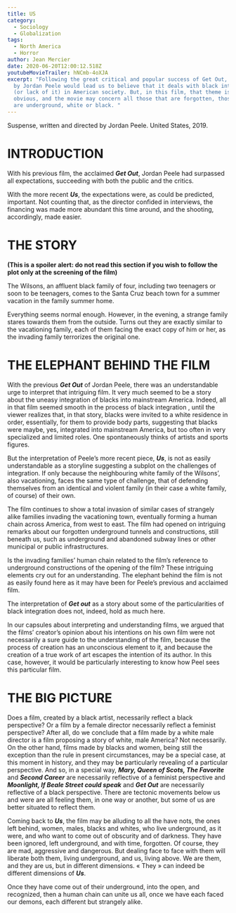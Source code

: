 ```yaml
---
title: US
category:
  - Sociology
  - Globalization
tags:
  - North America
  - Horror
author: Jean Mercier
date: 2020-06-20T12:00:12.518Z
youtubeMovieTrailer: hNCmb-4oXJA
excerpt: "Following the great critical and popular success of Get Out, any film
  by Jordan Peele would lead us to believe that it deals with black integration
  (or lack of it) in American society. But, in this film, that theme is less
  obvious, and the movie may concern all those that are forgotten, those that
  are underground, white or black. "
---
```

Suspense, written and directed by Jordan Peele. United States, 2019.

# INTRODUCTION

With his previous film, the acclaimed ***Get Out***, Jordan Peele had surpassed all expectations, succeeding with both the public and the critics.

With the more recent ***Us***, the expectations were, as could be predicted, important. Not counting that, as the director confided in interviews, the financing was made more abundant this time around, and the shooting, accordingly, made easier.

# THE STORY

**(This is a spoiler alert: do not read this section if you wish to follow the plot only at the screening of the film)**

The Wilsons, an affluent black family of four, including two teenagers or soon to be teenagers, comes to the Santa Cruz beach town for a summer vacation in the family summer home.

Everything seems normal enough. However, in the evening, a strange family stares towards them from the outside. Turns out they are exactly similar to the vacationing family, each of them facing the exact copy of him or her, as the invading family terrorizes the original one.

# THE ELEPHANT BEHIND THE FILM

With the previous ***Get Out*** of Jordan Peele, there was an understandable urge to interpret that intriguing film. It very much seemed to be a story about the uneasy integration of blacks into mainstream America. Indeed, all in that film seemed smooth in the process of black integration , until the viewer realizes that, in that story, blacks were invited to a white residence in order, essentially, for them to provide body parts, suggesting that blacks were maybe, yes, integrated into mainstream America, but too often in very specialized and limited roles. One spontaneously thinks of artists and sports figures.

But the interpretation of Peele’s more recent piece, ***Us***, is not as easily understandable as a storyline suggesting a subplot on the challenges of integration. If only because the neighbouring white family of the Wilsons’, also vacationing, faces the same type of challenge, that of defending themselves from an identical and violent family (in their case a white family, of course) of their own.

The film continues to show a total invasion of similar cases of strangely alike families invading the vacationing town, eventually forming a human chain across America, from west to east. The film had opened on intriguing remarks about our forgotten underground tunnels and constructions, still beneath us, such as underground and abandoned subway lines or other municipal or public infrastructures.

Is the invading families’ human chain related to the film’s reference to underground constructions of the opening of the film? These intriguing elements cry out for an understanding. The elephant behind the film is not as easily found here as it may have been for Peele’s previous and acclaimed film.

The interpretation of ***Get out*** as a story about some of the particularities of black integration does not, indeed, hold as much here.

In our capsules about interpreting and understanding films, we argued that the films’ creator’s opinion about his intentions on his own film were not necessarily a sure guide to the understanding of the film, because the process of creation has an unconscious element to it, and because the creation of a true work of art escapes the intention of its author. In this case, however, it would be particularly interesting to know how Peel sees this particular film.

# THE BIG PICTURE

Does a film, created by a black artist, necessarily reflect a black perspective? Or a film by a female director necessarily reflect a feminist perspective? After all, do we conclude that a film made by a white male director is a film proposing a story of white, male America? Not necessarily. On the other hand, films made by blacks and women, being still the exception than the rule in present circumstances, may be a special case, at this moment in history, and they may be particularly revealing of a particular perspective. And so, in a special way, ***Mary, Queen of Scots, The Favorite*** and ***Second Career*** are necessarily reflective of a feminist perspective and ***Moonlight, If Beale Street could speak*** and ***Get Out*** are necessarily reflective of a black perspective. There are tectonic movements below us and were are all feeling them, in one way or another, but some of us are better situated to reflect them.

Coming back to ***Us***, the film may be alluding to all the have nots, the ones left behind, women, males, blacks and whites, who live underground, as it were, and who want to come out of obscurity and of darkness. They have been ignored, left underground, and with time, forgotten. Of course, they are mad, aggressive and dangerous. But dealing face to face with them will liberate both them, living underground, and us, living above. We are them, and they are us, but in different dimensions. « They » can indeed be different dimensions of ***Us***.

Once they have come out of their underground, into the open, and recognized, then a human chain can unite us all, once we have each faced our demons, each different but strangely alike.